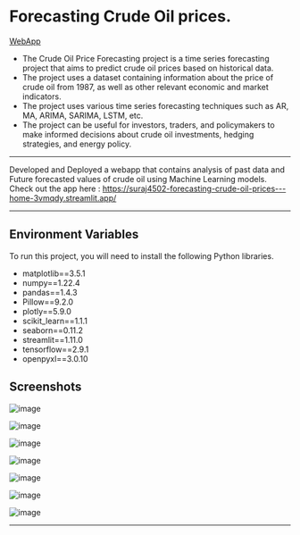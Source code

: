 
# Forecasting Crude Oil prices.
[WebApp](https://suraj4502-forecasting-crude-oil-prices---home-3vmqdy.streamlit.app/)

- The Crude Oil Price Forecasting project is a time series forecasting project that aims to predict crude oil prices based on historical data. 
- The project uses a dataset containing information about the price of crude oil from 1987, as well as other relevant economic and market indicators.
- The project uses various time series forecasting techniques such as  AR, MA, ARIMA, SARIMA, LSTM, etc.
- The project can be useful for investors, traders, and policymakers to make informed decisions about crude oil investments, hedging strategies, and energy policy. 


---
 Developed and Deployed a webapp that contains analysis of past data and Future forecasted values of crude oil using Machine Learning models.
 Check out the app here : https://suraj4502-forecasting-crude-oil-prices---home-3vmqdy.streamlit.app/
 
---


## Environment Variables

To run this project, you will need to install the 
following Python libraries.

- matplotlib==3.5.1
- numpy==1.22.4
- pandas==1.4.3
- Pillow==9.2.0
- plotly==5.9.0
- scikit_learn==1.1.1
- seaborn==0.11.2
- streamlit==1.11.0
- tensorflow==2.9.1
- openpyxl==3.0.10


## Screenshots

![image](https://user-images.githubusercontent.com/76464630/210103301-4cd7a07a-efe4-42c5-9164-3cd54b341e2d.png)

![image](https://user-images.githubusercontent.com/76464630/210103373-598d1d27-e22f-47a2-9f19-ae5ed220056c.png)

![image](https://user-images.githubusercontent.com/76464630/210103491-7b4e8fcd-a5f3-4ff0-a684-95ce1ac7cc48.png)

![image](https://user-images.githubusercontent.com/76464630/210103578-c39e3449-08ac-4901-bb62-687536d21d2e.png)

![image](https://user-images.githubusercontent.com/76464630/210103661-1299e60f-72ac-4191-a9ae-f7f41f6093d4.png)

![image](https://user-images.githubusercontent.com/76464630/210103708-e00f8c4e-9c17-43af-b10e-fa95fc334186.png)

![image](https://user-images.githubusercontent.com/76464630/210103732-625ad47c-1a8b-496a-8a90-d65bb1657ef6.png)


---
